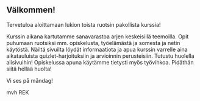 
## Välkommen!

Tervetuloa aloittamaan lukion toista ruotsin pakollista kurssia!

Kurssin aikana kartutamme sanavarastoa arjen keskeisillä teemoilla. 
Opit puhumaan ruotsiksi mm. opiskelusta, työelämästä ja somesta ja netin käytöstä. Näiltä sivuilta löydät informaatiota ja apua kurssin varrelle
aina aikatauluista quizlet-harjoituksiin ja arvioinnin perusteisiin. Tutustu huolella alisivuihin! Opiskelussa apuna käytämme
tietysti myös työvihkoa. Pidäthän siitä hellää huolta!

Vi ses på måndag!

mvh
REK
